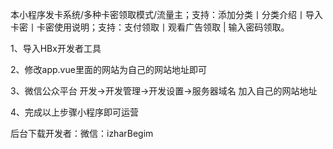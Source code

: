 本小程序发卡系统/多种卡密领取模式/流量主；支持：添加分类丨分类介绍丨导入卡密丨卡密使用说明；支持：支付领取丨观看广告领取 | 输入密码领取。


1、导入HBx开发者工具

2、修改app.vue里面的网站为自己的网站地址即可

3、微信公众平台 开发→开发管理→开发设置→服务器域名 加入自己的网站地址

4、完成以上步骤小程序即可运营


后台下载开发者：微信：izharBegim